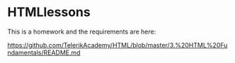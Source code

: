 # HTMLlessons

This is a homework and the requirements are here:

https://github.com/TelerikAcademy/HTML/blob/master/3.%20HTML%20Fundamentals/README.md
